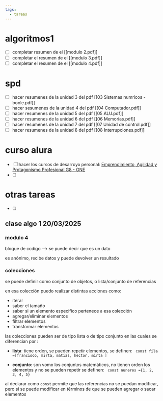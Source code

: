 ```yaml
---
tags:
  - tareas
---
```

# algoritmos1 

- [ ] completar resumen de el [[modulo 2.pdf]]
- [ ] completar el resumen de el [[modulo 3.pdf]]
- [ ] completar el resumen de el [[modulo 4.pdf]]

# spd

- [ ] hacer resumenes de la unidad 3 del pdf [[03 Sistemas numricos - boole.pdf]]
- [ ] hacer sesumenes de la unidad 4 del pdf [[04 Computador.pdf]]
- [ ] hacer resumenes de la unidad 5 del pdf [[05 ALU.pdf]]
- [ ] hacer resumenes de la unidad 6 del pdf [[06 Memorias.pdf]]
- [ ] hacer resumenes de la unidad 7 del pdf [[07 Unidad de control.pdf]]
- [ ] hacer resumenes de la unidad 8 del pdf [[08 Interrupciones.pdf]]

# curso alura

- [ ] hacer los cursos de desarroyo personal: [Emprendimiento, Agilidad y Protagonismo Profesional G8 - ONE](https://app.aluracursos.com/formacion-emprendimiento-agilidad-y-protagonismo-profesional-grupo8-one)
- [ ] 

# otras tareas


- [ ] 




## clase algo 1 20/03/2025
### modulo 4


bloque de codigo --> se puede decir que es un dato 

es anónimo, recibe datos y puede devolver un resultado 


### colecciones 

se puede definir como conjunto de objetos, o lista/conjunto de referencias 

en esa colección puedo realizar distintas acciones como:

- iterar 
- saber el tamaño
- saber si un elemento especifico pertenece a esa colección 
- agregar/eliminar elementos 
- filtrar elementos 
- transformar elementos

las colecciones pueden ser de tipo lista o de tipo conjunto en las cuales se diferencian por : 

- **lista**: tiene orden, se pueden repetir elementos, se definen: ` const fila =[francisco, mirta, matias, hector, mirta ]`

- **conjunto**: son vomo los conjuntos matemáticos, no tienen orden los elementos y no se pueden repetir se definen: ` const nuneros ={1, 2, 3, 4, 5}`

al declarar como ` const ` permite que las referencias no se puedan modificar, pero si se puede modificar en términos de que se pueden agregar o sacar elementos 